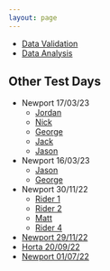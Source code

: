 ```yaml
---
layout: page
---
```


- [Data Validation](CleanedByBR/)
- [Data Analysis](Validated/)


## Other Test Days
- Newport 17/03/23
  - [Jordan](/Newport_170323/Jordan/) 
  - [Nick](/Newport_170323/Nick/)
  - [George](/Newport_170323/George/) 
  - [Jack](/Newport_170323/Jack/)
  - [Jason](/Newport_170323/Jason/)
- Newport 16/03/23
  - [Jason](/Newport_160323/Jason/)
  - [George](/Newport_160323/George/) 
- Newport 30/11/22
  - [Rider 1](/Newport_301122/Rider_1/)
  - [Rider 2](/Newport_301122/Rider_2/)
  - [Matt](/Newport_301122/Matt/)
  - [Rider 4](/Newport_301122/Rider_4/)
- [Newport 29/11/22](/Newport_291122/) 
- [Horta   20/09/22](/Horta_200922/) 
- [Newport 01/07/22](/Newport_010722/)
